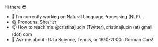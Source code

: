Hi there :sunglasses:

- 🔭 I’m currently working on Natural Language Processing (NLP)...
- 😄 Pronouns: She/Her
- 📫 How to reach me: @cristinajlucin (Twitter), cristinajlucin (at) gmail (dot) com
- 💬 Ask me about : Data Science, Tennis, or 1990-2000s German Cars!
